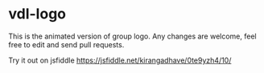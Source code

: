 # vdl-logo

This is the animated version of group logo. Any changes are welcome, feel free to edit and send pull requests.

Try it out on jsfiddle
https://jsfiddle.net/kirangadhave/0te9yzh4/10/
